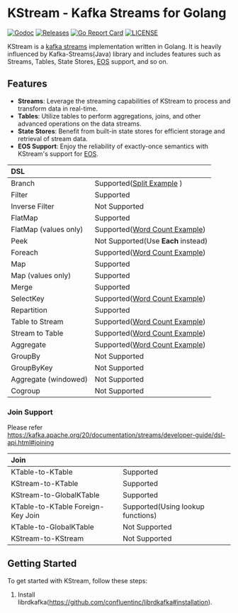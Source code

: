 # KStream - Kafka Streams for Golang

[![Godoc](http://img.shields.io/badge/go-documentation-blue.svg?style=flat-square)](https://pkg.go.dev/github.com/MyBudgetPtyLtd/kstream/v2)
[![Releases](https://img.shields.io/github/release/gmbyapa/kstream/all.svg?style=flat-square)](https://github.com/MyBudgetPtyLtd/kstream/v2/releases)
[![Go Report Card](https://goreportcard.com/badge/github.com/MyBudgetPtyLtd/kstream/v2)](https://goreportcard.com/report/github.com/MyBudgetPtyLtd/kstream/v2)
[![LICENSE](https://img.shields.io/github/license/gmbyapa/kstream.svg?style=flat-square)](https://github.com/MyBudgetPtyLtd/kstream/v2/blob/master/LICENSE)

KStream is a [kafka streams](https://kafka.apache.org/documentation/streams/) implementation written in Golang. It is
heavily influenced by Kafka-Streams(Java) library and includes features such as Streams, Tables, State Stores,
[EOS](https://cwiki.apache.org/confluence/display/KAFKA/KIP-447%3A+Producer+scalability+for+exactly+once+semantics)
support, and so on.

## Features

- **Streams**: Leverage the streaming capabilities of KStream to process and transform data in real-time.
- **Tables**: Utilize tables to perform aggregations, joins, and other advanced operations on the data streams.
- **State Stores**: Benefit from built-in state stores for efficient storage and retrieval of stream data.
- **EOS Support**: Enjoy the reliability of exactly-once semantics with KStream's support
  for [EOS](https://cwiki.apache.org/confluence/display/KAFKA/KIP-447%3A+Producer+scalability+for+exactly+once+semantics).

| DSL                   |                                                                |
|:----------------------|----------------------------------------------------------------|
| Branch                | Supported([Split Example](examples/split/README.md)    )       |
| Filter                | Supported                                                      |
| Inverse Filter        | Not Supported                                                  |
| FlatMap               | Supported                                                      |
| FlatMap (values only) | Supported([Word Count Example](examples/word-count/README.md)) |
| Peek                  | Not Supported(Use **Each** instead)                            |
| Foreach               | Supported([Word Count Example](examples/word-count/README.md)) |
| Map                   | Supported                                                      |
| Map (values only)     | Supported                                                      |
| Merge                 | Supported                                                      |
| SelectKey             | Supported([Word Count Example](examples/word-count/README.md)) |
| Repartition           | Supported                                                      |
| Table to Stream       | Supported([Word Count Example](examples/word-count/README.md)) |
| Stream to Table       | Supported([Word Count Example](examples/word-count/README.md)) |
| Aggregate             | Supported([Word Count Example](examples/word-count/README.md)) |
| GroupBy               | Not Supported                                                  |
| GroupByKey            | Not Supported                                                  |
| Aggregate (windowed)  | Not Supported                                                  |
| Cogroup               | Not Supported                                                  |

### Join Support

Please refer https://kafka.apache.org/20/documentation/streams/developer-guide/dsl-api.html#joining

| Join                              |                                   |
|:----------------------------------|-----------------------------------|
| KTable-to-KTable                  | Supported                         |
| KStream-to-KTable                 | Supported                         |
| KStream-to-GlobalKTable           | Supported                         |
| KTable-to-KTable Foreign-Key Join | Supported(Using lookup functions) |
| KTable-to-GlobalKTable            | Not Supported                     |
| KStream-to-KStream                | Not Supported                     |

## Getting Started

To get started with KStream, follow these steps:

1. Install librdkafka(https://github.com/confluentinc/librdkafka#installation).
